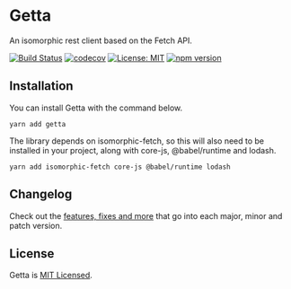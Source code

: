 # Getta

An isomorphic rest client based on the Fetch API.

[![Build Status](https://travis-ci.com/badbatch/getta.svg?branch=master)](https://travis-ci.com/badbatch/getta)
[![codecov](https://codecov.io/gh/badbatch/getta/branch/master/graph/badge.svg)](https://codecov.io/gh/badbatch/getta)
[![License: MIT](https://img.shields.io/badge/License-MIT-yellow.svg)](LICENSE)
[![npm version](https://badge.fury.io/js/getta.svg)](https://badge.fury.io/js/getta)

## Installation

You can install Getta with the command below.

```shell
yarn add getta
```

The library depends on isomorphic-fetch, so this will also need to be installed in your project,
along with core-js, @babel/runtime and lodash.

```shell
yarn add isomorphic-fetch core-js @babel/runtime lodash
```

## Changelog

Check out the [features, fixes and more](CHANGELOG.md) that go into each major, minor and patch version.

## License

Getta is [MIT Licensed](LICENSE).
